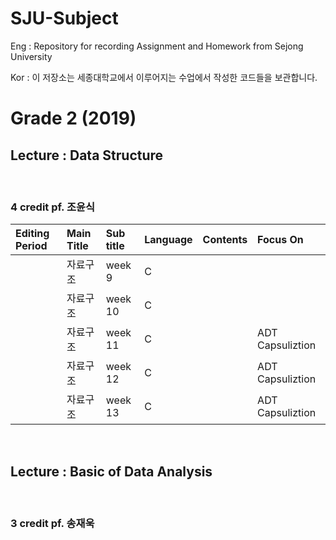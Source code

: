 # SJU-Subject <br>
Eng : Repository for recording Assignment and Homework from Sejong University <br>

Kor : 이 저장소는 세종대학교에서 이루어지는 수업에서 작성한 코드들을 보관합니다.


<h1>Grade 2 (2019)</h1>
<h2>Lecture : Data Structure</h2> <br>
<h3>4 credit  pf. 조윤식</h3>

| Editing Period | Main Title | Sub title | Language | Contents | Focus On |
|:--------|:--------|:--------|:--------|:---------|:---------|
|| 자료구조 | week 9  |  C | | |
|| 자료구조 | week 10 |  C | | |
|| 자료구조 | week 11 |  C | | ADT Capsuliztion |
|| 자료구조 | week 12 |  C | | ADT Capsuliztion|
|| 자료구조 | week 13 |  C | | ADT Capsuliztion|

<br>
<h2>Lecture : Basic of Data Analysis</h2> <br>
<h3>3 credit  pf. 송재욱</h3>



